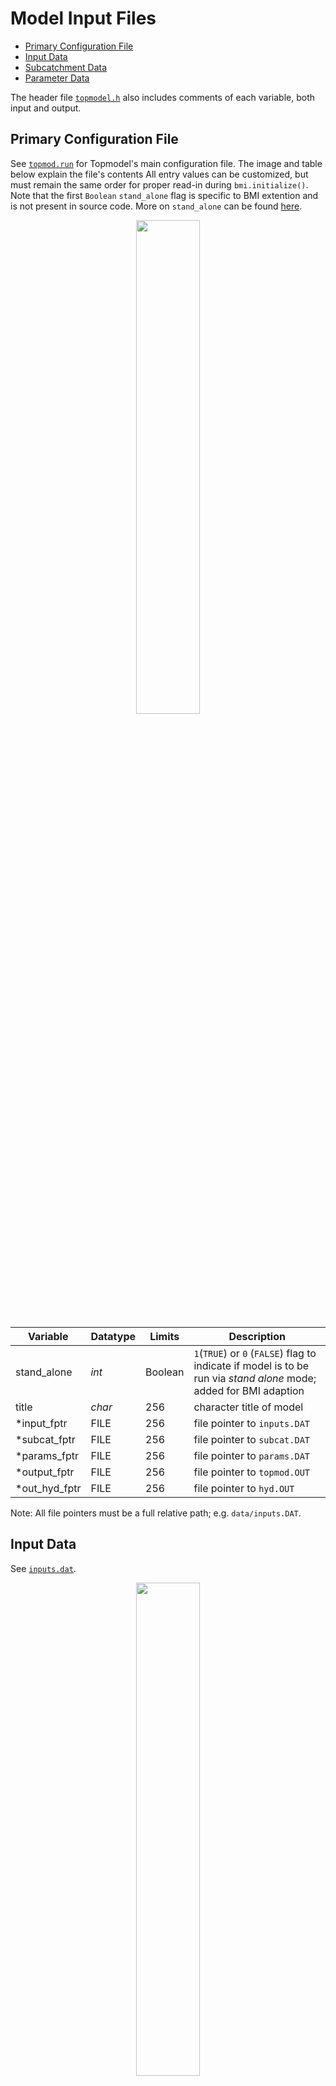 # Model Input Files

- [Primary Configuration File](#primary-configuration-file)
- [Input Data](#input-data)
- [Subcatchment Data](#subcatchment-data)
- [Parameter Data](#parameter-data)

The header file [`topmodel.h`](../include/topmodel.h) also includes comments of each variable, both input and output.

## Primary Configuration File
See [`topmod.run`](../data/topmod.run) for Topmodel's main configuration file.
The image and table below explain the file's contents
All entry values can be customized, but must remain the same order for proper read-in during `bmi.initialize()`.
Note that the first `Boolean` `stand_alone` flag is specific to BMI extention and is not present in source code.
More on `stand_alone` can be found [here](./STAND_ALONE.md).

<p align="center">
  <img src="https://github.com/madMatchstick/topmodel/blob/doc-update-bmi-v2.0/docs/img/topmod_run.PNG" width=45% height=45% >
</p>

| Variable | Datatype | Limits | Description |
| -------- | -------- | ------ | ----------- |
| stand_alone    | *int*    | Boolean | `1`(`TRUE`) or `0` (`FALSE`) flag to indicate if model is to be run via *stand alone* mode; added for BMI adaption |
| title          | *char*   | 256     | character title of model |
| \*input_fptr   | FILE   | 256     | file pointer to `inputs.DAT`  |
| \*subcat_fptr  | FILE   | 256     | file pointer to `subcat.DAT`  |
| \*params_fptr  | FILE   | 256     | file pointer to `params.DAT`  |
| \*output_fptr  | FILE   | 256     | file pointer to `topmod.OUT`  |
| \*out_hyd_fptr | FILE   | 256     | file pointer to `hyd.OUT`     |

Note: All file pointers must be a full relative path; e.g. `data/inputs.DAT`.

## Input Data
See [`inputs.dat`](../data/inputs.dat).

<p align="center">
  <img src="https://github.com/madMatchstick/topmodel/blob/doc-update-bmi-v2.0/docs/img/inputs_dat.PNG" width=45% height=45% >
</p>

| Variable | Datatype | Units | Description |
| -------- | -------- | ----- | ----------- |
| nstep  | *int* |   | total number of simulation periods |
| dt     | *int* | hours  | size of timestep  |
| rain   | *double* |  meters/hour | rainfall rate  |
| pe     | *double* |  meters/hour | potential evapotranspiration  |
| Qobs   | *double* |  meters/hour | observed discharge   |

## Subcatchment Data
See [`subcat.dat`](../data/subcat.dat).

<p align="center">
  <img src="https://github.com/madMatchstick/topmodel/blob/doc-update-bmi-v2.0/docs/img/subcat_dat.PNG" width=75% height=75% >
</p>

## Parameter Data
See [`params.dat`](../data/params.dat).

<p align="center">
  <img src="https://github.com/madMatchstick/topmodel/blob/doc-update-bmi-v2.0/docs/img/params_dat.PNG" width=55% height=55% >
</p>

| Variable | Datatype | Limits | Units | Description |
| -------- | -------- | ------ | ----- | ----------- |
| subcat  | *char* | 256  |   | character title of subcatment; often same as model title  |
| szm     | *double* |   | meters | exponential scaling parameter for the decline of transmissivity with increase in storage deficit; units of depth  |
| t0   | *double* |   |  ln(meters^2) | areal average of ln(a/tanB)  |
| td   | *double* |   |  hours | unsaturated zone time delay per unit storage deficit  |
| chv  | *double* |   |  meters/hour | average channel flow velocity   |
| rv  | *double* |   |  meters/hour | internal overland flow routing velocity   |
| srmax  | *double* |   |  meters | maximum root zone storage deficit   |
| Q0  | *double* |   |  meters/hour | initial subsurface flow per unit area   |
| sr0  | *double* |   |  meters | initial root zone storage deficit below field capacity   |
| infex  | *int* | Boolean |   | set to `1` to call subroutine to do infiltration excess calcs; not usually appropriate in catchments where Topmodel is applicable (shallow highly permeable soils); default to `0` |
| xk0  | *double* |   |  meters/hour | surface soil hydraulic conductivity |
| hf | *double* |   |  meters | wetting front suction for G&A soln. |
| dth | *double* |   |   | water content change across the wetting front; dimensionless |